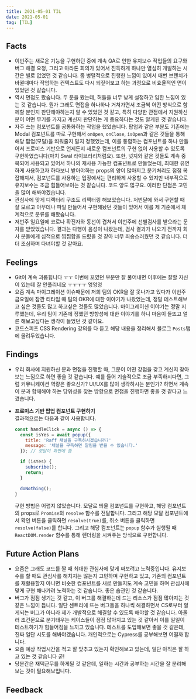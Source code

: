 ```yaml
---
title: 2021-05-01 TIL
date: 2021-05-01
tag: [TIL]
---
```


## Facts

- 이번주는 새로운 기능을 구현하던 중에 계속 QA로 인한 유지보수 작업들의 요구와 버그 해결 요청, 그리고 마라톤 회의가 있어서 진득하게 하나만 열심히 개발하는 시간은 별로 없었던 것 같습니다. 좀 병렬적으로 진행한 느낌이 있어서 매번 브랜치가 바뀔때마다 작업하는 컨텍스트도 다시 되짚어보고 하는 과정으로 비효율적인 면이 있었던 것 같습니다.
- 역시 면접도 봤습니다. 두 분을 봤는데, 허들을 너무 낮게 설정하고 임한 느낌이 있는 것 같습니다. 뭔가 그래도 면접을 하나하나 거쳐가면서 조금씩 어떤 방식으로 함께할 분인지 판단해야하는지 알 수 있었던 것 같고, 특히 다양한 관점에서 지원하신 분이 어떤 무기를 가지고 계신지 판단하는 게 중요하다는 것도 알게된 것 같습니다.
- 자주 쓰는 컴포넌트를 공통화하는 작업을 했었습니다. 팝업과 같은 부분도 기존에는 Modal 컴포넌트를 따로 구현해서 `onOpen`, `onClose`, `isOpen`과 같은 것들을 통해 해당 팝업(모달)을 띄워줄지 말지 정했었는데, 이를 통합하는 컴포넌트를 하나 만들어서 프로미스 기반으로 언제든지 새로운 컴포넌트의 구현 없이 사용할 수 있도록 구현하였습니다(마치 Swal 라이브러리처럼요). 또한, 넛지와 같은 것들도 계속 중복되어 사용되고 있어서 하나의 재사용 가능한 컴포넌트로 만들었는데, 최대한 유연하게 사용하고자 하다보니 받아야하는 props의 양이 많아지고 분기처리도 점점 복잡해져서, 컴포넌트를 사용하는 입장에서는 편리하게 사용할 수 있지만 내부적으로 유지보수는 조금 힘들어보이는 것 같습니다. 코드 양도 많구요. 이러한 단점은 고민을 많이 해봐야겠습니다. 
- 관심사에 맞게 디렉터리 구조도 리팩터링 해보았습니다. 저번달에 와서 구현할 때 잘 모르고 아무데나 파일 만들어서 구현해놨던 것들이 있어서 이를 제 기준에서 체계적으로 분류를 해봤습니다.
- 저번주 일요일에 코로나 확진자와 동선이 겹쳐서 이번주에 선별검사를 받으라는 문자를 받았었습니다. 결과는 다행이 음성이 나왔는데, 검사 결과가 나오기 전까지 회사 분들에게 심적으로 찝찝함을 드렸을 것 같아 너무 죄송스러웠던 것 같습니다. 더더 조심하며 다녀야할 것 같아요.

## Feelings

- Git이 계속 괴롭힙니다 ㅜㅜ 이번에 꼬였던 부분만 잘 풀어내면 이후에는 잘할 자신이 있는데 잘 안풀리네요 ㅜㅜㅜㅜ 엉엉엉
- 요즘 계속 마이그레이션 이슈때문에 저희 팀의 OKR을 잘 못나가고 있다가 이번주 금요일에 잠깐 티타임 때 팀의 OKR에 대한 이야기가 나왔었는데, 정말 테스트해보고 싶은 것들도 많고 하고싶은 것들도 많았습니다. 마이그레이션 이야기는 정말 지루했는데, 우리 팀이 기존에 정했던 방향성에 대한 이야기를 하니 마음이 들뜨고 얼른 해보고싶다는 생각이 들었던 것 같아요.
- 코드스피츠 CSS Rendering 강의를 다 듣고 해당 내용을 정리해서 블로그 `Posts`탭에 올려두었습니다.

## Findings

- 우리 회사에 지원하신 분과 면접을 진행할 때, 그분이 어떤 강점을 갖고 계신지 찾아보는 느낌으로 하면 좋을 것 같습니다. 예를 들어 기술적으로 조금 부족하시다면, 그럼 커뮤니케이션 역량은 좋으신가? UI/UX를 많이 생각하시는 분인가? 하면서 계속 이 분과 함께해야 하는 당위성을 찾는 방향으로 면접을 진행하면 좋을 것 같다고 느꼈습니다.
- **프로미스 기반 팝업 컴포넌트 구현하기**  
  결과적으로는 다음과 같이 사용합니다.  
  
    ```js
    const handleClick = async () => {
      const isYes = await popup({
        title: 'Raff 채널을 구독하시겠습니까?'
        message: '채널을 구독하면 알림을 받을 수 있습니다.'
      }); // 모달이 화면에 뜸

      if (isYes) {
        subscribe();
        return;
      }

      doNothing();
    }
    ```

    구현 방법은 어렵지 않았습니다. 모달로 띄울 컴포넌트를 구현하고, 해당 컴포넌트의 props로 `Promise`의 `resolve` 함수를 전달합니다. 그리고 해당 모달 컴포넌트에서 확인 버튼을 클릭하면 `resolve(true)`를, 취소 버튼을 클릭하면 `resolve(false)`를 합니다. 그리고 해당 컴포넌트는 `popup` 함수가 실행될 때 `ReactDOM.render` 함수를 통해 렌더링을 시켜주는 방식으로 구현합니다.

## Future Action Plans

- 요즘은 그래도 코드를 짤 때 최대한 관심사에 맞게 짜보려고 노력중입니다. 유지보수를 할 때도 관심사를 해치지는 않는지 고민하며 구현하고 있고, 기존의 컴포넌트를 재활용할지 아니면 비슷한 컴포넌트를 새로 만들지도 계속 고민을 하며 관심사에 맞게 구현 해나가려 노력하는 것 같습니다. 좋은 습관인 것 같습니다.
- 버그가 점점 생기는 것 같고, 이 버그를 해결하는데 드는 리소스가 점점 많아지는 것 같은 느낌이 듭니다. 일단 센트리에 뜨는 버그들을 하나씩 해결하면서 CS로부터 알게되는 버그가 아니라 제가 개발적으로 해결할 수 있도록 해야할 것 같습니다. 아울러 조건문으로 분기태우는 케이스들이 점점 많아지고 있는 것 같아서 이를 일일이 테스트하기가 힘들어짐을 느끼고 있습니다. 테스트를 도입해보면 좋을 것 같은데, 진짜 일단 시도를 해봐야겠습니다. 개인적으로는 Cypress를 공부해보면 어떨까 합니다.
- 요즘 예상 작업시간을 적고 잘 맞추고 있는지 확인해보고 있는데, 일단 아직은 잘 하고 있는 것 같습니다 굳!
- 당분간은 재택근무를 하게될 것 같은데, 일하는 시간과 공부하는 시간을 잘 분리해보는 것이 필요해보입니다.

## Feedback

